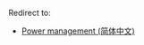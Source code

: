 Redirect to:

*   [Power management (简体中文)](/index.php/Power_management_(%E7%AE%80%E4%BD%93%E4%B8%AD%E6%96%87) "Power management (简体中文)")